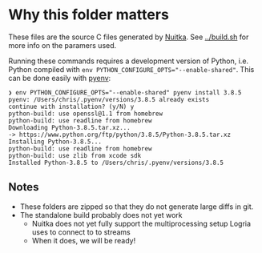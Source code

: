# Why this folder matters

These files are the source C files generated by [Nuitka](https://nuitka.net). See [../build.sh](../build.sh) for more info on the paramers used.

Running these commands requires a development version of Python, i.e. Python compiled with `env PYTHON_CONFIGURE_OPTS="--enable-shared"`. This can be done easily with [pyenv](https://github.com/pyenv/pyenv):

```log
❯ env PYTHON_CONFIGURE_OPTS="--enable-shared" pyenv install 3.8.5
pyenv: /Users/chris/.pyenv/versions/3.8.5 already exists
continue with installation? (y/N) y
python-build: use openssl@1.1 from homebrew
python-build: use readline from homebrew
Downloading Python-3.8.5.tar.xz...
-> https://www.python.org/ftp/python/3.8.5/Python-3.8.5.tar.xz
Installing Python-3.8.5...
python-build: use readline from homebrew
python-build: use zlib from xcode sdk
Installed Python-3.8.5 to /Users/chris/.pyenv/versions/3.8.5
```

## Notes

- These folders are zipped so that they do not generate large diffs in git.
- The standalone build probably does not yet work
  - Nuitka does not yet fully support the multiprocessing setup Logria uses to connect to to streams
  - When it does, we will be ready!
